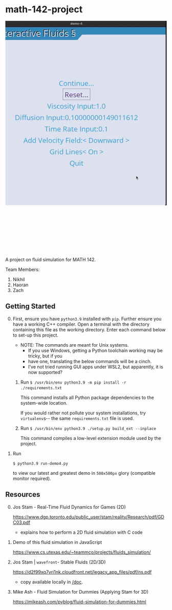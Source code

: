 # math-142-project

<!-- For some infernal reason, iMovie will not export weird aspect ratios. Good enough, I say. -->
<img
    src="doc/Project Demo 1.gif"
    style="object-fit: none; object-position: -290px 0; width: 700px; height: 720px"
 />

A project on fluid simulation for MATH 142.

Team Members:
1.  Nikhil
2.  Haoran
3.  Zach

## Getting Started

0.  First, ensure you have `python3.9` installed with `pip`.
    Further ensure you have a working C++ compiler.
    Open a terminal with the directory containing this file as the working directory.
    Enter each command below to set-up this project.
    - NOTE: The commands are meant for Unix systems.
      -  If you use Windows, getting a Python toolchain working may be tricky, but if you 
      -  have one, translating the below commands will be a cinch. 
      -  I've not tried running GUI apps under WSL2, but apparently, it is now supported?

    1.  Run `$ /usr/bin/env python3.9 -m pip install -r ./requirements.txt`

        This command installs all Python package dependencies to the system-wide 
        location.

        If you would rather not pollute your system installations, try
        `virtualenv`s-- the same `requirements.txt` file is used.

    2.  Run `$ /usr/bin/env python3.9 ./setup.py build_ext --inplace`
        
        This command compiles a low-level extension module used by the project.



1.  Run 

    ```
    $ python3.9 run-demo4.py
    ```

    to view our latest and greatest demo in `500x500px` glory (compatible monitor required).



## Resources

0. Jos Stam - Real-Time Fluid Dynamics for Games (2D) 

    https://www.dgp.toronto.edu/public_user/stam/reality/Research/pdf/GDC03.pdf

    - explains how to perform a 2D fluid simulation with C code

1.  Demo of this fluid simulation in JavaScript

    https://www.cs.utexas.edu/~teammco/projects/fluids_simulation/

2.  Jos Stam | `wavefront`- Stable Fluids (2D/3D)

    https://d2f99xq7vri1nk.cloudfront.net/legacy_app_files/pdf/ns.pdf
    - copy available locally in [/doc](/doc/Jos%20Stam%20-%20Stable%20Fluids.pdf).

3.  Mike Ash - Fluid Simulation for Dummies  (Applying Stam for 3D)

    https://mikeash.com/pyblog/fluid-simulation-for-dummies.html
